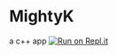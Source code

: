 # MightyK
a c++ app
[![Run on Repl.it](https://repl.it/badge/github/MightyMenitorK/MightyK)](https://repl.it/github/MightyMenitorK/MightyK)